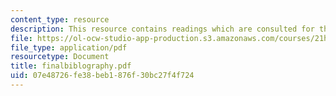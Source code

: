 ```yaml
---
content_type: resource
description: This resource contains readings which are consulted for this course.
file: https://ol-ocw-studio-app-production.s3.amazonaws.com/courses/21h-411-history-of-western-thought-500-1300-fall-2004/07e48726fe38beb1876f30bc27f4f724_finalbiblography.pdf
file_type: application/pdf
resourcetype: Document
title: finalbiblography.pdf
uid: 07e48726-fe38-beb1-876f-30bc27f4f724
---
```


